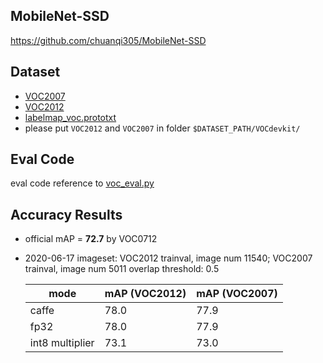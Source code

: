 ## MobileNet-SSD

<https://github.com/chuanqi305/MobileNet-SSD>

## Dataset

* [VOC2007](http://host.robots.ox.ac.uk/pascal/VOC/voc2007/VOCtrainval_06-Nov-2007.tar)
* [VOC2012](http://host.robots.ox.ac.uk/pascal/VOC/voc2012/VOCtrainval_11-May-2012.tar)
* [labelmap_voc.prototxt](https://github.com/sfzhang15/RefineDet/blob/master/data/VOC0712/labelmap_voc.prototxt)
* please put `VOC2012` and `VOC2007` in folder `$DATASET_PATH/VOCdevkit/`

## Eval Code

eval code reference to [voc_eval.py](https://github.com/rbgirshick/py-faster-rcnn/blob/master/lib/datasets/voc_eval.py)

## Accuracy Results

* official mAP = **72.7** by VOC0712

- 2020-06-17
  imageset: VOC2012 trainval, image num 11540; VOC2007 trainval, image num 5011
  overlap threshold: 0.5

  | mode            | mAP (VOC2012) | mAP (VOC2007) |
  | --------------- | ------------- | ------------- |
  | caffe           | 78.0          | 77.9          |
  | fp32            | 78.0          | 77.9          |
  | int8 multiplier | 73.1          | 73.0          |
